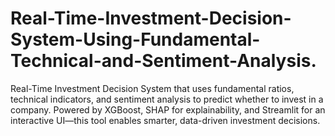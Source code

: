 # Real-Time-Investment-Decision-System-Using-Fundamental-Technical-and-Sentiment-Analysis.
Real-Time Investment Decision System that uses fundamental ratios, technical indicators, and sentiment analysis to predict whether to invest in a company. Powered by XGBoost, SHAP for explainability, and Streamlit for an interactive UI—this tool enables smarter, data-driven investment decisions.
